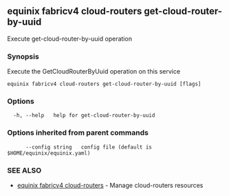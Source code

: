 ## equinix fabricv4 cloud-routers get-cloud-router-by-uuid

Execute get-cloud-router-by-uuid operation

### Synopsis

Execute the GetCloudRouterByUuid operation on this service

```
equinix fabricv4 cloud-routers get-cloud-router-by-uuid [flags]
```

### Options

```
  -h, --help   help for get-cloud-router-by-uuid
```

### Options inherited from parent commands

```
      --config string   config file (default is $HOME/equinix/equinix.yaml)
```

### SEE ALSO

* [equinix fabricv4 cloud-routers](equinix_fabricv4_cloud-routers.md)	 - Manage cloud-routers resources

